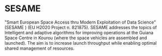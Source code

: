 # SESAME
"Smart European Space Access thru Modern Exploitation of Data Science" (SESAME ) (EU H2020 Project n. 821875).
SESAME addresses the topics of Intelligent and adaptive algorithms for improving operations at the Guiana Space Centre in Kourou (where the space vehicles are assembled and launched). The aim is to increase launch throughput while enabling optimal shared management of resources. 
